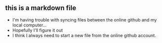 ## this is a markdown file
* I'm having trouble with syncing files between the online github and my local computer...
* Hopefully I'll figure it out
* I think I always need to start a new file from the online github account.
